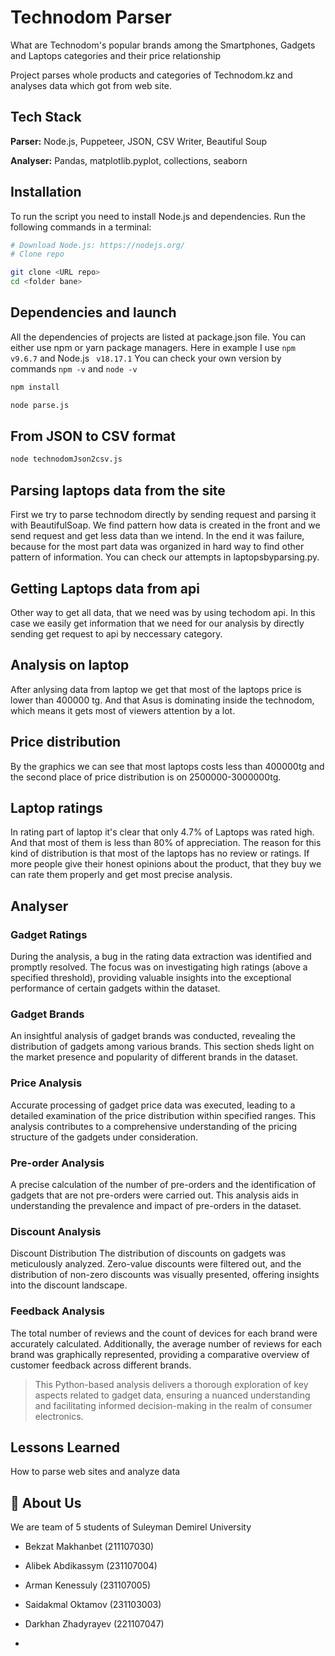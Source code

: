 
# Technodom Parser

What are Technodom's popular brands among the Smartphones, Gadgets and Laptops categories and their price relationship

Project parses whole products and categories of Technodom.kz and analyses data which got from web site.



## Tech Stack

**Parser:** Node.js, Puppeteer, JSON, CSV Writer, Beautiful Soup

**Analyser:** Pandas, matplotlib.pyplot, collections, seaborn


## Installation



To run the script you need to install Node.js and dependencies. Run the following commands in a terminal:

```bash
# Download Node.js: https://nodejs.org/
# Clone repo

git clone <URL repo>
cd <folder bane>
```

## Dependencies and launch

All the dependencies of projects are listed at package.json file. You can either use npm or yarn package managers. Here in example I use ```npm v9.6.7``` and Node.js ``` v18.17.1```
You can check your own version by commands ```npm -v``` and ```node -v```

```bash
npm install

node parse.js
```

## From JSON to CSV format

```bash
node technodomJson2csv.js
```

## Parsing laptops data from the site
First we try to parse technodom directly by sending request and parsing it with BeautifulSoap. We find pattern how data is created in the front and we send request and get less data than we intend. In the end it was failure, because for the most part data was organized in hard way to find other pattern of information. You can check our attempts in laptopsbyparsing.py.

## Getting Laptops data from api
Other way to get all data, that we need was by using techodom api. In this case we easily get information that we need for our analysis by directly sending get request to api by neccessary category. 

## Analysis on laptop
After anlysing data from laptop we get that most of the laptops price is lower than 400000 tg. And that Asus is dominating inside the technodom, which means it gets most of viewers attention by a lot.

## Price distribution
By the graphics we can see that most laptops costs less than 400000tg and the second place of price distribution is on 2500000-3000000tg.

## Laptop ratings
In rating part of laptop it's clear that only 4.7% of Laptops was rated high. And that most of them is less than 80% of appreciation. The reason for this kind of distribution is that most of the laptops has no review or ratings. If more people give their honest opinions about the product, that they buy we can rate them properly and get most precise analysis.
## Analyser

### Gadget Ratings
During the analysis, a bug in the rating data extraction was identified and promptly resolved. The focus was on investigating high ratings (above a specified threshold), providing valuable insights into the exceptional performance of certain gadgets within the dataset.

### Gadget Brands
An insightful analysis of gadget brands was conducted, revealing the distribution of gadgets among various brands. This section sheds light on the market presence and popularity of different brands in the dataset.

### Price Analysis
Accurate processing of gadget price data was executed, leading to a detailed examination of the price distribution within specified ranges. This analysis contributes to a comprehensive understanding of the pricing structure of the gadgets under consideration.

### Pre-order Analysis
A precise calculation of the number of pre-orders and the identification of gadgets that are not pre-orders were carried out. This analysis aids in understanding the prevalence and impact of pre-orders in the dataset.

### Discount Analysis
Discount Distribution
The distribution of discounts on gadgets was meticulously analyzed. Zero-value discounts were filtered out, and the distribution of non-zero discounts was visually presented, offering insights into the discount landscape.

### Feedback Analysis
The total number of reviews and the count of devices for each brand were accurately calculated. Additionally, the average number of reviews for each brand was graphically represented, providing a comparative overview of customer feedback across different brands.

> This Python-based analysis delivers a thorough exploration of key aspects related to gadget data, ensuring a nuanced understanding and facilitating informed decision-making in the realm of consumer electronics.

## Lessons Learned

How to parse web sites and analyze data


## 🚀 About Us
We are team of 5 students of Suleyman Demirel University

- Bekzat Makhanbet (211107030)

- Alibek Abdikassym (231107004) 

- Arman Kenessuly (231107005) 

- Saidakmal Oktamov (231103003)

- Darkhan Zhadyrayev (221107047)
- 
